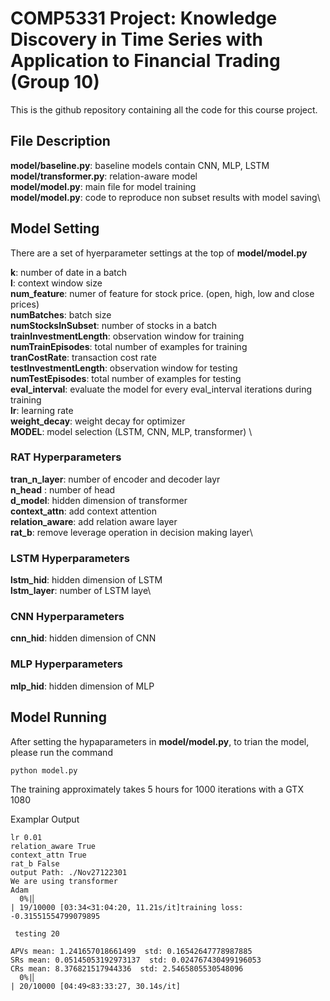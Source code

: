 # COMP5331 Project: Knowledge Discovery in Time Series with Application to Financial Trading (Group 10)

This is the github repository containing all the code for this course project.

## File Description
**model/baseline.py**: baseline models contain CNN, MLP, LSTM \
**model/transformer.py**: relation-aware model \
**model/model.py**: main file for model training\
**model/model.py**: code to reproduce non subset results with model saving\


## Model Setting
There are a set of hyerparameter settings at the top of **model/model.py**

**k**: number of date in a batch  \
**l**: context window size\
**num_feature**: numer of feature for stock price. (open, high, low and close prices)\
**numBatches**: batch size\
**numStocksInSubset**: number of stocks in a batch \
**trainInvestmentLength**: observation window for training\
**numTrainEpisodes**: total number of examples for training\
**tranCostRate**: transaction cost rate\
**testInvestmentLength**: observation window for testing\
**numTestEpisodes**: total number of examples for testing\
**eval_interval**: evaluate the model for every eval_interval iterations during training\
**lr**: learning rate\
**weight_decay**: weight decay for optimizer\
**MODEL**: model selection (LSTM, CNN, MLP, transformer) \
### RAT Hyperparameters
**tran_n_layer**: number of encoder and decoder layr\
**n_head** : number of head \
**d_model**: hidden dimension of transformer\
**context_attn**: add context attention\
**relation_aware**: add relation aware layer\
**rat_b**: remove leverage operation in decision making layer\


### LSTM Hyperparameters
**lstm_hid**: hidden dimension of LSTM\
**lstm_layer**: number of LSTM laye\

### CNN Hyperparameters
**cnn_hid**: hidden dimension of CNN

### MLP Hyperparameters
**mlp_hid**: hidden dimension of MLP


## Model Running
After setting the hypaparameters in **model/model.py**, to trian the model, please run the command
```
python model.py
```
The training approximately takes 5 hours for 1000 iterations with a GTX 1080  

Examplar Output

```
lr 0.01
relation_aware True
context_attn True
rat_b False
output Path: ./Nov27122301
We are using transformer
Adam
  0%|▏                                                                                                                          | 19/10000 [03:34<31:04:20, 11.21s/it]training loss: -0.31551554799079895

 testing 20

APVs mean: 1.241657018661499  std: 0.16542647778987885
SRs mean: 0.05145053192973137  std: 0.024767430499196053
CRs mean: 8.376821517944336  std: 2.5465805530548096
  0%|▏                                                                                                                          | 20/10000 [04:49<83:33:27, 30.14s/it]
```
